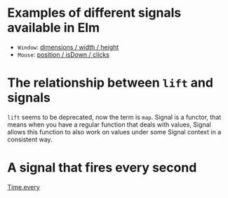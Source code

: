 # Examples of different signals available in Elm

- `Window`: [dimensions / width / height](http://package.elm-lang.org/packages/elm-lang/core/2.1.0/Window)
- `Mouse`: [position / isDown / clicks](http://package.elm-lang.org/packages/elm-lang/core/2.1.0/Mouse)

# The relationship between `lift` and signals

`lift` seems to be deprecated, now the term is `map`.
Signal is a functor, that means when you have a regular function that deals with
values, Signal allows this function to also work on values under some Signal context
in a consistent way.

# A signal that fires every second

[Time.every](http://package.elm-lang.org/packages/elm-lang/core/2.1.0/Time#every)
